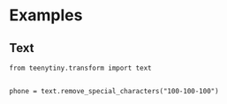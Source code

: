 # Examples

## Text

```
from teenytiny.transform import text


phone = text.remove_special_characters("100-100-100")
```